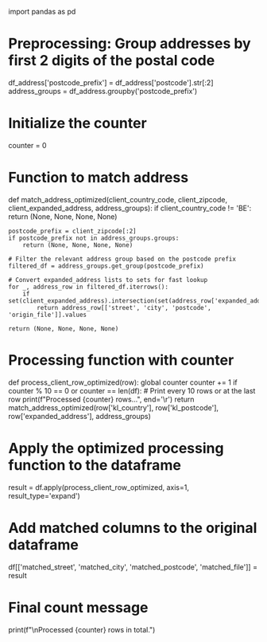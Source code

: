 import pandas as pd

# Preprocessing: Group addresses by first 2 digits of the postal code
df_address['postcode_prefix'] = df_address['postcode'].str[:2]
address_groups = df_address.groupby('postcode_prefix')

# Initialize the counter
counter = 0

# Function to match address
def match_address_optimized(client_country_code, client_zipcode, client_expanded_address, address_groups):
    if client_country_code != 'BE':
        return (None, None, None, None)
    
    postcode_prefix = client_zipcode[:2]
    if postcode_prefix not in address_groups.groups:
        return (None, None, None, None)
    
    # Filter the relevant address group based on the postcode prefix
    filtered_df = address_groups.get_group(postcode_prefix)
    
    # Convert expanded_address lists to sets for fast lookup
    for _, address_row in filtered_df.iterrows():
        if set(client_expanded_address).intersection(set(address_row['expanded_address'])):
            return address_row[['street', 'city', 'postcode', 'origin_file']].values
    
    return (None, None, None, None)

# Processing function with counter
def process_client_row_optimized(row):
    global counter
    counter += 1
    if counter % 10 == 0 or counter == len(df):  # Print every 10 rows or at the last row
        print(f"Processed {counter} rows...", end='\r')
    return match_address_optimized(row['kl_country'], row['kl_postcode'], row['expanded_address'], address_groups)

# Apply the optimized processing function to the dataframe
result = df.apply(process_client_row_optimized, axis=1, result_type='expand')

# Add matched columns to the original dataframe
df[['matched_street', 'matched_city', 'matched_postcode', 'matched_file']] = result

# Final count message
print(f"\nProcessed {counter} rows in total.")
